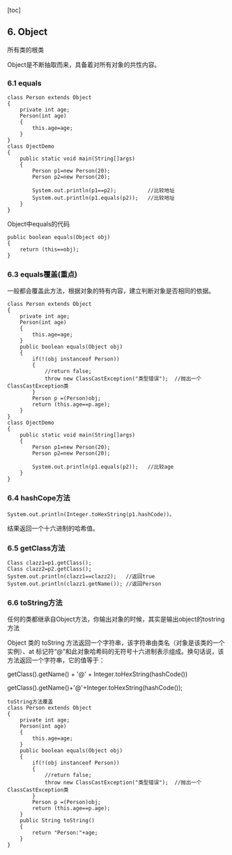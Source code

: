[toc]
## 6. Object
所有类的根类

Object是不断抽取而来，具备着对所有对象的共性内容。

### 6.1 equals
```
class Person extends Object
{
    private int age;
    Person(int age)
    {
        this.age=age;
    }
}
class OjectDemo
{
    public static void main(String[]args)
    {
        Person p1=new Person(20);
        Person p2=new Person(20);
        
        System.out.println(p1==p2);          //比较地址
        System.out.println(p1.equals(p2));   //比较地址
    }
}
```

Object中equals的代码
```
public boolean equals(Object obj)
{
    return (this==obj);
}
```
### 6.3 equals覆盖(重点)
一般都会覆盖此方法，根据对象的特有内容，建立判断对象是否相同的依据。
```
class Person extends Object
{
    private int age;
    Person(int age)
    {
        this.age=age;
    }
    public boolean equals(Object obj)
    {
        if(!(obj instanceof Person))
        {
            //return false;
            throw new ClassCastException("类型错误");  //抛出一个ClassCastException类
        }
        Person p =(Person)obj;
        return (this.age==p.age);
    }
}
class OjectDemo
{
    public static void main(String[]args)
    {
        Person p1=new Person(20);
        Person p2=new Person(20);

        System.out.println(p1.equals(p2));   //比较age
    }
}
```
### 6.4 hashCope方法
`System.out.println(Integer.toHexString(p1.hashCode))。`

结果返回一个十六进制的哈希值。

### 6.5 getClass方法
```
Class clazz1=p1.getClass();
Class clazz2=p2.getClass();
System.out.println(clazz1==clazz2);   //返回true
System.out.println(clazz1.getName()); //返回Person
```
### 6.6 toString方法
任何的类都继承自Object方法，你输出对象的时候，其实是输出object的tostring方法

Object 类的 toString 方法返回一个字符串，该字符串由类名（对象是该类的一个实例）、at 标记符“@”和此对象哈希码的无符号十六进制表示组成。换句话说，该方法返回一个字符串，它的值等于： 

getClass().getName() + '@' + Integer.toHexString(hashCode())

getClass().getName()+'@'+Integer.toHexString(hashCode());
```
toString方法覆盖
class Person extends Object
{
    private int age;
    Person(int age)
    {
        this.age=age;
    }
    public boolean equals(Object obj)
    {
        if(!(obj instanceof Person))
        {
            //return false;
            throw new ClassCastException("类型错误");  //抛出一个ClassCastException类
        }
        Person p =(Person)obj;
        return (this.age==p.age);
    }
    public String toString()
    {
        return "Person:"+age;
    }
}
```